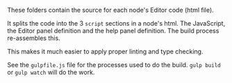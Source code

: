 These folders contain the source for each node's Editor code (html file).

It splits the code into the 3 `script` sections in a node's html. The JavaScript, the Editor panel definition and the help panel definition.
The build process re-assembles this.

This makes it much easier to apply proper linting and type checking.

See the `gulpfile.js` file for the processes used to do the build. `gulp build` or `gulp watch` will do the work.